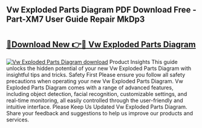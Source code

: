 ## Vw Exploded Parts Diagram PDF Download Free - Part-XM7 User Guide Repair MkDp3

# <h2><a href="http://dfmm82e.blite.top/?on=Vw+Exploded+Parts+Diagram">🔗Download New 👉🔴 Vw Exploded Parts Diagram</a></h2>

[![Vw Exploded Parts Diagram download](https://i.imgur.com/lujVjoI.png)](http://dfmm82e.blite.top/?on=Vw+Exploded+Parts+Diagram)
Product Insights This guide unlocks the hidden potential of your new Vw Exploded Parts Diagram with insightful tips and tricks. Safety First Please ensure you follow all safety precautions when operating your new Vw Exploded Parts Diagram. Vw Exploded Parts Diagram comes with a range of advanced features, including object detection, facial recognition, customizable settings, and real-time monitoring, all easily controlled through the user-friendly and intuitive interface. Please Keep Us Updated Vw Exploded Parts Diagram. Share your feedback and suggestions to help us improve our products and services.
